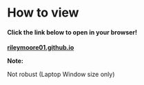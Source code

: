 <h1> How to view </h1>

<h4> Click the link below to open in your browser! </h4>

**<a href="https://rileymoore01.github.io/">rileymoore01.github.io</a>**

<strong>Note:</strong><p>Not robust (Laptop Window size only)</p>
